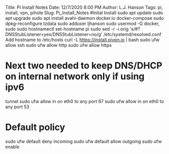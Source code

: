 Title: Pi Install Notes
Date: 12/7/2020 8:00 PM
Author: L.J. Hanson
Tags: pi, install, vpn, pihole
Slug: Pi_Install_Notes
#Inital Install
sudo apt update
sudo apt upgrade
sudo apt install avahi-daemon docker.io docker-compose
sudo dpkg-reconfigure tzdata
sudo adduser ljhanson
sudo usermod -G docker, sudo
sudo hostnamectl set-hostname pi
sudo sed -r -i.orig 's/#?DNSStubListener=yes/DNSStubListener=no/g' /etc/systemd/resolved.conf
Add hostname to /etc/hosts
curl -L https://install.pivpn.io | bash
sudo ufw allow ssh
sudo ufw allow http
sudo ufw allow https

# Next two needed to keep DNS/DHCP on internal network only if using ipv6

tunnel
sudo ufw allow in on eth0 to any port 67
sudo ufw allow in on eth0 to any port 53

# Default policy

sudo ufw default deny incoming
sudo ufw default allow outgoing
sudo ufw enable
